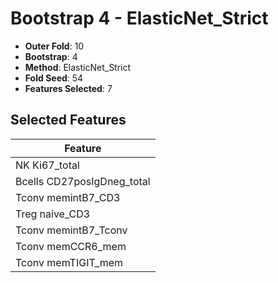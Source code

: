 # Bootstrap 4 - ElasticNet_Strict

- **Outer Fold**: 10
- **Bootstrap**: 4
- **Method**: ElasticNet_Strict
- **Fold Seed**: 54
- **Features Selected**: 7

## Selected Features

| Feature |
|---------|
| NK Ki67_total |
| Bcells CD27posIgDneg_total |
| Tconv memintB7_CD3 |
| Treg naive_CD3 |
| Tconv memintB7_Tconv |
| Tconv memCCR6_mem |
| Tconv memTIGIT_mem |
